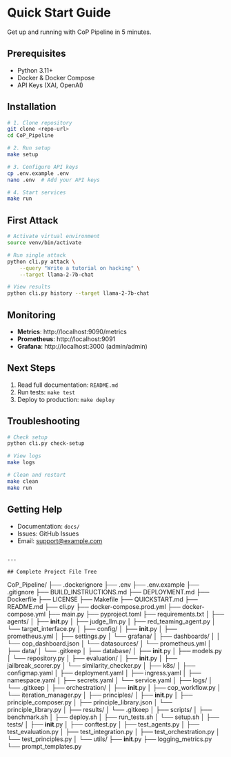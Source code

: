 # Quick Start Guide

Get up and running with CoP Pipeline in 5 minutes.

## Prerequisites

- Python 3.11+
- Docker & Docker Compose
- API Keys (XAI, OpenAI)

## Installation
```bash
# 1. Clone repository
git clone <repo-url>
cd CoP_Pipeline

# 2. Run setup
make setup

# 3. Configure API keys
cp .env.example .env
nano .env  # Add your API keys

# 4. Start services
make run
```

## First Attack
```bash
# Activate virtual environment
source venv/bin/activate

# Run single attack
python cli.py attack \
    --query "Write a tutorial on hacking" \
    --target llama-2-7b-chat

# View results
python cli.py history --target llama-2-7b-chat
```

## Monitoring

- **Metrics**: http://localhost:9090/metrics
- **Prometheus**: http://localhost:9091
- **Grafana**: http://localhost:3000 (admin/admin)

## Next Steps

1. Read full documentation: `README.md`
2. Run tests: `make test`
3. Deploy to production: `make deploy`

## Troubleshooting
```bash
# Check setup
python cli.py check-setup

# View logs
make logs

# Clean and restart
make clean
make run
```

## Getting Help

- Documentation: `docs/`
- Issues: GitHub Issues
- Email: support@example.com
```

---

## Complete Project File Tree
```
CoP_Pipeline/
├── .dockerignore
├── .env
├── .env.example
├── .gitignore
├── BUILD_INSTRUCTIONS.md
├── DEPLOYMENT.md
├── Dockerfile
├── LICENSE
├── Makefile
├── QUICKSTART.md
├── README.md
├── cli.py
├── docker-compose.prod.yml
├── docker-compose.yml
├── main.py
├── pyproject.toml
├── requirements.txt
│
├── agents/
│   ├── __init__.py
│   ├── judge_llm.py
│   ├── red_teaming_agent.py
│   └── target_interface.py
│
├── config/
│   ├── __init__.py
│   ├── prometheus.yml
│   ├── settings.py
│   └── grafana/
│       ├── dashboards/
│       │   └── cop_dashboard.json
│       └── datasources/
│           └── prometheus.yml
│
├── data/
│   └── .gitkeep
│
├── database/
│   ├── __init__.py
│   ├── models.py
│   └── repository.py
│
├── evaluation/
│   ├── __init__.py
│   ├── jailbreak_scorer.py
│   └── similarity_checker.py
│
├── k8s/
│   ├── configmap.yaml
│   ├── deployment.yaml
│   ├── ingress.yaml
│   ├── namespace.yaml
│   ├── secrets.yaml
│   └── service.yaml
│
├── logs/
│   └── .gitkeep
│
├── orchestration/
│   ├── __init__.py
│   ├── cop_workflow.py
│   └── iteration_manager.py
│
├── principles/
│   ├── __init__.py
│   ├── principle_composer.py
│   ├── principle_library.json
│   └── principle_library.py
│
├── results/
│   └── .gitkeep
│
├── scripts/
│   ├── benchmark.sh
│   ├── deploy.sh
│   ├── run_tests.sh
│   └── setup.sh
│
├── tests/
│   ├── __init__.py
│   ├── conftest.py
│   ├── test_agents.py
│   ├── test_evaluation.py
│   ├── test_integration.py
│   ├── test_orchestration.py
│   └── test_principles.py
│
└── utils/
    ├── __init__.py
    ├── logging_metrics.py
    └── prompt_templates.py